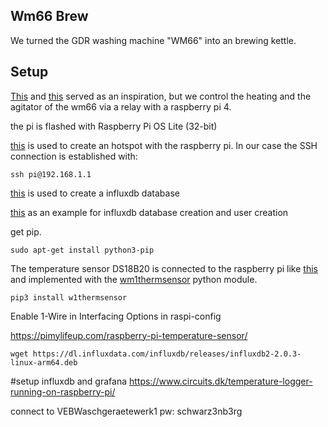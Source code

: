 ## Wm66 Brew

We turned the GDR washing machine "WM66" into an brewing kettle.

## Setup

[This](https://braumagazin.de/article/bierbrauen-mit-der-wm66-teil-1/) and [this](https://braumagazin.de/article/bierbrauen-mit-der-wm66-teil-2/) served as an inspiration, but we control the heating and the agitator of the wm66 via a relay with a raspberry pi 4.

the pi is flashed with Raspberry Pi OS Lite (32-bit)

[this](https://www.elektronik-kompendium.de/sites/raspberry-pi/2002171.htm) is used to create an hotspot with the raspberry pi. In our case the SSH connection is established with:

```
ssh pi@192.168.1.1
```

[this](https://pimylifeup.com/raspberry-pi-influxdb/) is used to create a influxdb database

[this](https://simonhearne.com/2020/pi-influx-grafana/) as an example for influxdb database creation and user creation

get pip.

```
sudo apt-get install python3-pip
```

The temperature sensor DS18B20 is connected to the raspberry pi like [this](https://pimylifeup.com/raspberry-pi-temperature-sensor/) and implemented with the [wm1thermsensor](https://github.com/timofurrer/w1thermsensor) python module.

```
pip3 install w1thermsensor
```

Enable 1-Wire in Interfacing Options in raspi-config


https://pimylifeup.com/raspberry-pi-temperature-sensor/

```
wget https://dl.influxdata.com/influxdb/releases/influxdb2-2.0.3-linux-arm64.deb
```

#setup influxdb and grafana
https://www.circuits.dk/temperature-logger-running-on-raspberry-pi/

connect to VEBWaschgeraetewerk1
pw: schwarz3nb3rg
